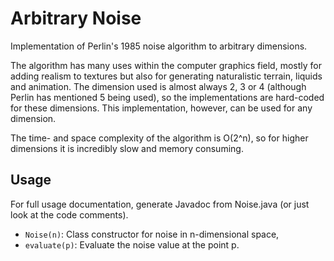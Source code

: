# Arbitrary Noise
Implementation of Perlin's 1985 noise algorithm to arbitrary dimensions. 

The algorithm has many uses within the computer graphics field, mostly for adding realism to textures but also for generating naturalistic terrain, liquids and animation. The dimension used is almost always 2, 3 or 4 (although Perlin has mentioned 5 being used), so the implementations are hard-coded for these dimensions. This implementation, however, can be used for any dimension.

The time- and space complexity of the algorithm is O(2^n), so for higher dimensions it is incredibly slow and memory consuming.

## Usage
For full usage documentation, generate Javadoc from Noise.java (or just look at the code comments).

- `Noise(n)`: Class constructor for noise in n-dimensional space,
- `evaluate(p)`: Evaluate the noise value at the point p.

